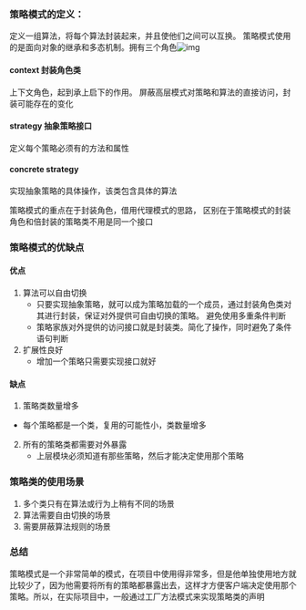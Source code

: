 

### 策略模式的定义：

定义一组算法，将每个算法封装起来，并且使他们之间可以互换。 策略模式使用的是面向对象的继承和多态机制。拥有三个角色![img](D:\study\OboutDesign\doc\strategy.png)

####  context   封装角色类

上下文角色，起到承上启下的作用。 屏蔽高层模式对策略和算法的直接访问，封装可能存在的变化

####  strategy  抽象策略接口

定义每个策略必须有的方法和属性

####  concrete strategy

实现抽象策略的具体操作，该类包含具体的算法

策略模式的重点在于封装角色，借用代理模式的思路， 区别在于策略模式的封装角色和倍封装的策略类不用是同一个接口

### 策略模式的优缺点

#### 优点

1. 算法可以自由切换 
   - 只要实现抽象策略，就可以成为策略加载的一个成员，通过封装角色类对其进行封装，保证对外提供可自由切换的策略。 避免使用多重条件判断
   - 策略家族对外提供的访问接口就是封装类。简化了操作，同时避免了条件语句判断
2. 扩展性良好
   - 增加一个策略只需要实现接口就好

#### 缺点

1.  策略类数量增多
   - 每个策略都是一个类，复用的可能性小，类数量增多
2. 所有的策略类都需要对外暴露
   - 上层模块必须知道有那些策略，然后才能决定使用那个策略

### 策略类的使用场景

1. 多个类只有在算法或行为上稍有不同的场景
2. 算法需要自由切换的场景
3. 需要屏蔽算法规则的场景

### 总结

策略模式是一个非常简单的模式，在项目中使用得非常多，但是他单独使用地方就比较少了，因为他需要将所有的策略都暴露出去，这样才方便客户端决定使用那个策略。所以，在实际项目中，一般通过工厂方法模式来实现策略类的声明



